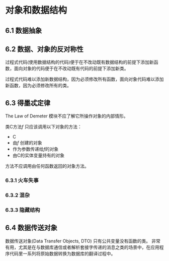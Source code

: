 # 对象和数据结构



## 6.1 数据抽象



## 6.2 数据、对象的反对称性

过程式代码(使用数据结构的代码)便于在不改动既有数据结构的前提下添加新函数，面向对象的代码便于在不改动既有代码的前提下添加新类。

过程式代码难以添加新数据结构，因为必须修改所有函数，面向对象代码难以添加新函数，因为必须修改所有的类。



## 6.3 得墨忒定律

The Law of Demeter 模块不应了解它所操作对象的内部情形。

类C方法*f* 只应该调用以下对象的方法：

- C
- 由*f* 创建的对象
- 作为参数传递给*f*的对象
- 由C的实体变量持有的对象

方法不应调用由任何函数返回的对象方法。

### 6.3.1 火车失事

### 6.3.2 混杂

### 6.3.3 隐藏结构



## 6.4 数据传送对象

数据传送对象(Data Transfer Objects, DTO) 只有公共变量没有函数的类。 非常有用，尤其是在与数据库通信或者解析套接字传递的消息之类的场景中，在应用程序代码里一系列将原始数据转换为数据库的翻译过程中。

